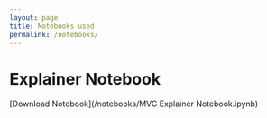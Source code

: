 ```yaml
---
layout: page
title: Notebooks used
permalink: /notebooks/
---
```


# Explainer Notebook 

[Download Notebook](/notebooks/MVC Explainer Notebook.ipynb)
